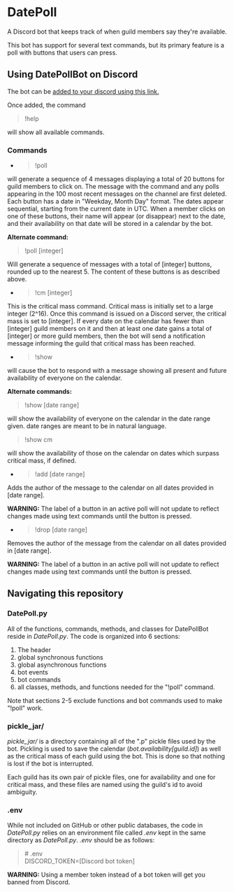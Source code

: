 # DatePoll

A Discord bot that keeps track of when guild members say they're available.

This bot has support for several text commands, 
but its primary feature is a poll with buttons that users can press.

## Using DatePollBot on Discord
The bot can be [added to your discord using this link.](https://discord.com/api/oauth2/authorize?client_id=869565481063948369&permissions=261523762368&scope=bot)

Once added, the command 
> !help

will show all available commands.
### Commands
* > !poll

will generate a sequence of 4 messages 
displaying a total of 20 buttons for guild members to click on. 
The message with the command and 
any polls appearing in the 100 most recent messages on the channel are first deleted.
Each button has a date in "Weekday, Month Day" format.
The dates appear sequential, starting from the current date in UTC.
When a member clicks on one of these buttons, 
their name will appear (or disappear) next to the date,
and their availability on that date will be stored in a calendar by the bot.

**Alternate command:**
> !poll [integer]

Will generate a sequence of messages with a total of [integer] buttons, 
rounded up to the nearest 5.
The content of these buttons is as described above.


* > !cm [integer]

This is the critical mass command.
Critical mass is initially set to a large integer (2^16).
Once this command is issued on a Discord server, 
the critical mass is set to [integer].
If every date on the calendar has fewer than [integer] guild members on it and
then at least one date gains a total of [integer] or more guild members,
then the bot will send a notification message informing the guild that
critical mass has been reached.

* > !show

will cause the bot to respond with a message 
showing all present and future availability of everyone on the calendar.

**Alternate commands:**
> !show [date range]

will show the availability of everyone on the calendar in the date range given.
date ranges are meant to be in natural language.

> !show cm

will show the availability of those on the calendar 
on dates which surpass critical mass, if defined.

* > !add [date range]

Adds the author of the message to the calendar 
on all dates provided in [date range].

**WARNING:** The label of a button in an active poll 
will not update to reflect changes made using text commands 
until the button is pressed.

* > !drop [date range]

Removes the author of the message from the calendar 
on all dates provided in [date range].

**WARNING:** The label of a button in an active poll 
will not update to reflect changes made using text commands 
until the button is pressed.

## Navigating this repository

### DatePoll.py
All of the functions, commands, methods, and classes for DatePollBot reside in *DatePoll.py*.
The code is organized into 6 sections: 
1. The header
2. global synchronous functions
3. global asynchronous functions
4. bot events
5. bot commands
6. all classes, methods, and functions needed for the "!poll" command.

Note that sections 2-5 exclude functions and bot commands used to make "!poll" work.

### pickle_jar/

*pickle_jar/* is a directory containing all of the ".p" pickle files used by the bot.
Pickling is used to save the calendar (*bot.availability[guild.id]*) as well as the critical mass 
of each guild using the bot. This is done so that nothing is lost if the bot is interrupted.

Each guild has its own pair of pickle files, one for availability and one for critical mass,
and these files are named using the guild's id to avoid ambiguity.

### .env
While not included on GitHub or other public databases, the code in *DatePoll.py*
relies on an environment file called *.env* kept in the same directory as *DatePoll.py*.
*.env* should be as follows:

> &#35; .env <br>
> DISCORD_TOKEN=[Discord bot token]

**WARNING:** Using a member token instead of a bot token will get you banned from Discord.
